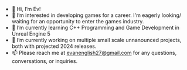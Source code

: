 - 👋 Hi, I’m Ev!
- 👀 I’m interested in developing games for a career. I'm eagerly looking/ waiting for an opportunity to enter the games industry.
- 🌱 I’m currently learning C++ Programming and Game Development in Unreal Engine 5
- 💞️ I’m currently working on multiple small scale unnanounced projects, both with projected 2024 releases.
- 📫 Please reach me at evanenglish27@gmail.com for any questions, conversations, or inquiries.

<!---
evthered/evthered is a ✨ special ✨ repository because its `README.md` (this file) appears on your GitHub profile.
You can click the Preview link to take a look at your changes.
--->
